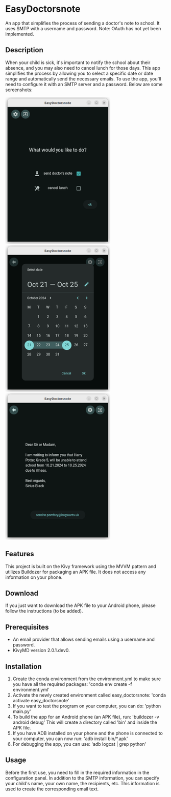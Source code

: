 # EasyDoctorsnote
An app that simplifies the process of sending a doctor's note to school. It uses SMTP with a username and password.
Note: OAuth has not yet been implemented.

## Description
When your child is sick, it's important to notify the school about their absence, and you may also need to cancel lunch for those days.
This app simplifies the process by allowing you to select a specific date or date range and automatically send the necessary emails.
To use the app, you'll need to configure it with an SMTP server and a password. Below are some screenshots:

![Alt text](./images/main_screen_small.png)
![Alt text](./images/pick_date_small.png)
![Alt text](./images/doctors_note_small.png)

## Features
This project is built on the Kivy framework using the MVVM pattern and utilizes Buildozer for packaging an APK file. It does 
not access any information on your phone.

## Download 
If you just want to download the APK file to your Android phone, please follow the instructions (to be added).

## Prerequisites
- An email provider that allows sending emails using a username and password.
- KivyMD version 2.0.1.dev0.

## Installation
1) Create the conda environment from the environment.yml to make sure you have all the required packages:
   'conda env create -f environment.yml'
2) Activate the newly created environment called easy_doctorsnote:
   'conda activate easy_doctorsnote'
3) If you want to test the program on your computer, you can do:
   'python main.py'
4) To build the app for an Android phone (an APK file), run:
   'buildozer -v android debug'
   This will create a directory called 'bin' and inside the APK file.
7) If you have ADB installed on your phone and the phone is connected to your computer, you can now run:
   'adb install bin/*.apk'
8) For debugging the app, you can use:
   'adb logcat | grep python'

## Usage
Before the first use, you need to fill in the required information in the configuration panel. In addition to the SMTP
information, you can specify your child's name, your own name, the recipients, etc. This information is used to create the corresponding email text.
